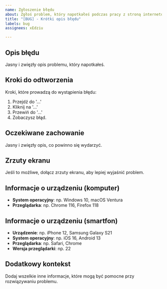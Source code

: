 ```yaml
---
name: Zgłoszenie błędu
about: Zgłoś problem, który napotkałeś podczas pracy z stroną internetową
title: "[BUG] - Krótki opis błędu"
labels: bug
assignees: xEdziu

---
```


## Opis błędu
Jasny i zwięzły opis problemu, który napotkałeś.

## Kroki do odtworzenia
Kroki, które prowadzą do wystąpienia błędu:
1. Przejdź do '...'
2. Kliknij na '...'
3. Przewiń do '...'
4. Zobaczysz błąd.

## Oczekiwane zachowanie
Jasny i zwięzły opis, co powinno się wydarzyć.

## Zrzuty ekranu
Jeśli to możliwe, dołącz zrzuty ekranu, aby lepiej wyjaśnić problem.

## Informacje o urządzeniu (komputer)
- **System operacyjny**: np. Windows 10, macOS Ventura
- **Przeglądarka**: np. Chrome 116, Firefox 118

## Informacje o urządzeniu (smartfon)
- **Urządzenie**: np. iPhone 12, Samsung Galaxy S21
- **System operacyjny**: np. iOS 16, Android 13
- **Przeglądarka**: np. Safari, Chrome
- **Wersja przeglądarki**: np. 22

## Dodatkowy kontekst
Dodaj wszelkie inne informacje, które mogą być pomocne przy rozwiązywaniu problemu.
